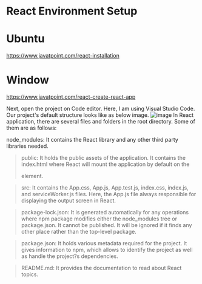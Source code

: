 # React Environment Setup

# Ubuntu
https://www.javatpoint.com/react-installation

# Window
https://www.javatpoint.com/react-create-react-app

Next, open the project on Code editor. Here, I am using Visual Studio Code. Our project's default structure looks like as below image.
![image](https://user-images.githubusercontent.com/66677660/179565801-55e89fae-5933-4d79-b0f5-e3f61ef41111.png)
In React application, there are several files and folders in the root directory. Some of them are as follows:

node_modules: It contains the React library and any other third party libraries needed.

> public: It holds the public assets of the application. It contains the index.html where React will mount the application by default on the <div id="root"></div> element.

> src: It contains the App.css, App.js, App.test.js, index.css, index.js, and serviceWorker.js files. Here, the App.js file always responsible for displaying the output screen in React.

> package-lock.json: It is generated automatically for any operations where npm package modifies either the node_modules tree or package.json. It cannot be published. It will be ignored if it finds any other place rather than the top-level package.

> package.json: It holds various metadata required for the project. It gives information to npm, which allows to identify the project as well as handle the project?s dependencies.

> README.md: It provides the documentation to read about React topics.

